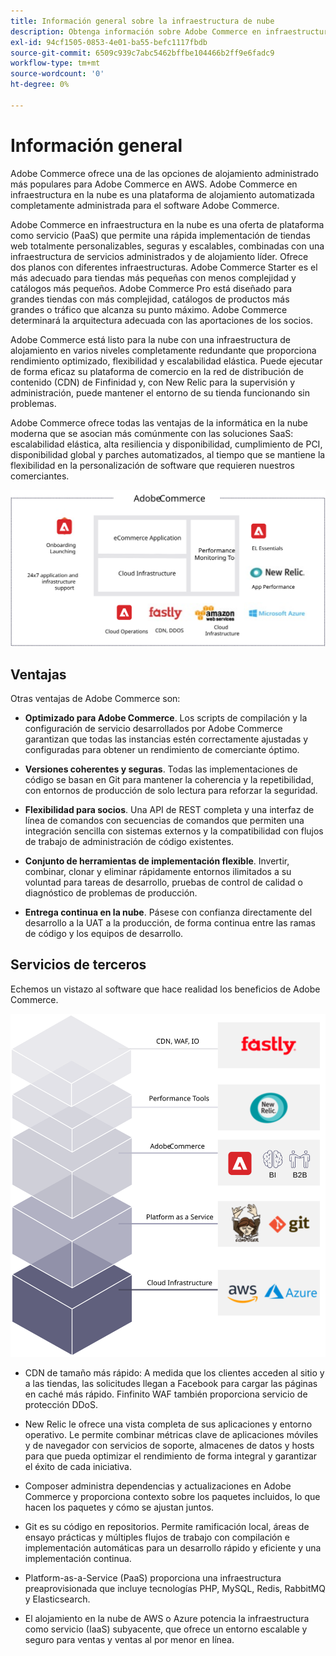 ```yaml
---
title: Información general sobre la infraestructura de nube
description: Obtenga información sobre Adobe Commerce en infraestructura de nube.
exl-id: 94cf1505-0853-4e01-ba55-befc1117fbdb
source-git-commit: 6509c939c7abc5462bffbe104466b2ff9e6fadc9
workflow-type: tm+mt
source-wordcount: '0'
ht-degree: 0%

---
```


# Información general

Adobe Commerce ofrece una de las opciones de alojamiento administrado más populares para Adobe Commerce en AWS. Adobe Commerce en infraestructura en la nube es una plataforma de alojamiento automatizada completamente administrada para el software Adobe Commerce.

Adobe Commerce en infraestructura en la nube es una oferta de plataforma como servicio (PaaS) que permite una rápida implementación de tiendas web totalmente personalizables, seguras y escalables, combinadas con una infraestructura de servicios administrados y de alojamiento líder. Ofrece dos planos con diferentes infraestructuras. Adobe Commerce Starter es el más adecuado para tiendas más pequeñas con menos complejidad y catálogos más pequeños. Adobe Commerce Pro está diseñado para grandes tiendas con más complejidad, catálogos de productos más grandes o tráfico que alcanza su punto máximo. Adobe Commerce determinará la arquitectura adecuada con las aportaciones de los socios.

Adobe Commerce está listo para la nube con una infraestructura de alojamiento en varios niveles completamente redundante que proporciona rendimiento optimizado, flexibilidad y escalabilidad elástica. Puede ejecutar de forma eficaz su plataforma de comercio en la red de distribución de contenido (CDN) de Finfinidad y, con New Relic para la supervisión y administración, puede mantener el entorno de su tienda funcionando sin problemas.

Adobe Commerce ofrece todas las ventajas de la informática en la nube moderna que se asocian más comúnmente con las soluciones SaaS: escalabilidad elástica, alta resiliencia y disponibilidad, cumplimiento de PCI, disponibilidad global y parches automatizados, al tiempo que se mantiene la flexibilidad en la personalización de software que requieren nuestros comerciantes.

![Diagrama que muestra los elementos arquitectónicos de Adobe Commerce en la infraestructura de la nube](../../../assets/playbooks/adobe-commerce-cloud-infrastructure.svg)

## Ventajas

Otras ventajas de Adobe Commerce son:

- **Optimizado para Adobe Commerce**. Los scripts de compilación y la configuración de servicio desarrollados por Adobe Commerce garantizan que todas las instancias estén correctamente ajustadas y configuradas para obtener un rendimiento de comerciante óptimo.

- **Versiones coherentes y seguras**. Todas las implementaciones de código se basan en Git para mantener la coherencia y la repetibilidad, con entornos de producción de solo lectura para reforzar la seguridad.

- **Flexibilidad para socios**. Una API de REST completa y una interfaz de línea de comandos con secuencias de comandos que permiten una integración sencilla con sistemas externos y la compatibilidad con flujos de trabajo de administración de código existentes.

- **Conjunto de herramientas de implementación flexible**. Invertir, combinar, clonar y eliminar rápidamente entornos ilimitados a su voluntad para tareas de desarrollo, pruebas de control de calidad o diagnóstico de problemas de producción.

- **Entrega continua en la nube**. Pásese con confianza directamente del desarrollo a la UAT a la producción, de forma continua entre las ramas de código y los equipos de desarrollo.

## Servicios de terceros

Echemos un vistazo al software que hace realidad los beneficios de Adobe Commerce.

![Diagrama que muestra Adobe Commerce en la pila de tecnología de infraestructura en la nube](../../../assets/playbooks/cloud-tech-stack.svg)

- CDN de tamaño más rápido: A medida que los clientes acceden al sitio y a las tiendas, las solicitudes llegan a Facebook para cargar las páginas en caché más rápido. Finfinito WAF también proporciona servicio de protección DDoS.

- New Relic le ofrece una vista completa de sus aplicaciones y entorno operativo. Le permite combinar métricas clave de aplicaciones móviles y de navegador con servicios de soporte, almacenes de datos y hosts para que pueda optimizar el rendimiento de forma integral y garantizar el éxito de cada iniciativa.

- Composer administra dependencias y actualizaciones en Adobe Commerce y proporciona contexto sobre los paquetes incluidos, lo que hacen los paquetes y cómo se ajustan juntos.

- Git es su código en repositorios. Permite ramificación local, áreas de ensayo prácticas y múltiples flujos de trabajo con compilación e implementación automáticas para un desarrollo rápido y eficiente y una implementación continua.

- Platform-as-a-Service (PaaS) proporciona una infraestructura preaprovisionada que incluye tecnologías PHP, MySQL, Redis, RabbitMQ y Elasticsearch.

- El alojamiento en la nube de AWS o Azure potencia la infraestructura como servicio (IaaS) subyacente, que ofrece un entorno escalable y seguro para ventas y ventas al por menor en línea.
